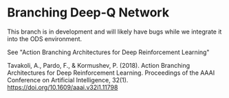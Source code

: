 # Branching Deep-Q Network

This branch is in development and will likely have bugs while we integrate it into the ODS environment.

See "Action Branching Architectures for Deep Reinforcement Learning"

Tavakoli, A., Pardo, F., & Kormushev, P. (2018). Action Branching Architectures for Deep Reinforcement Learning. Proceedings of the AAAI Conference on Artificial Intelligence, 32(1). https://doi.org/10.1609/aaai.v32i1.11798
